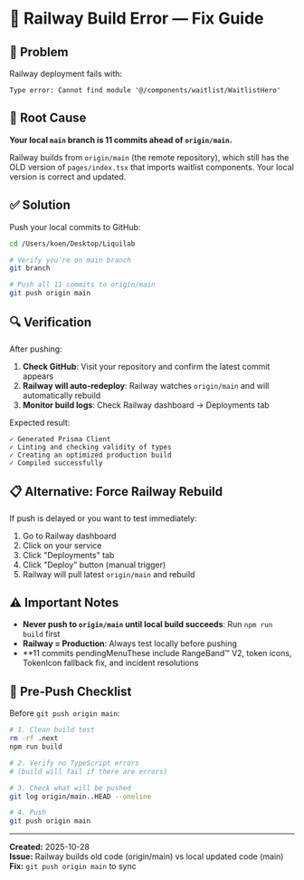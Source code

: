 # 🚂 Railway Build Error — Fix Guide

## 🔴 Problem

Railway deployment fails with:
```
Type error: Cannot find module '@/components/waitlist/WaitlistHero'
```

## 🎯 Root Cause

**Your local `main` branch is 11 commits ahead of `origin/main`.**

Railway builds from `origin/main` (the remote repository), which still has the OLD version of `pages/index.tsx` that imports waitlist components. Your local version is correct and updated.

## ✅ Solution

Push your local commits to GitHub:

```bash
cd /Users/koen/Desktop/Liquilab

# Verify you're on main branch
git branch

# Push all 11 commits to origin/main
git push origin main
```

## 🔍 Verification

After pushing:

1. **Check GitHub**: Visit your repository and confirm the latest commit appears
2. **Railway will auto-redeploy**: Railway watches `origin/main` and will automatically rebuild
3. **Monitor build logs**: Check Railway dashboard → Deployments tab

Expected result:
```
✓ Generated Prisma Client
✓ Linting and checking validity of types
✓ Creating an optimized production build
✓ Compiled successfully
```

## 📋 Alternative: Force Railway Rebuild

If push is delayed or you want to test immediately:

1. Go to Railway dashboard
2. Click on your service
3. Click "Deployments" tab
4. Click "Deploy" button (manual trigger)
5. Railway will pull latest `origin/main` and rebuild

## ⚠️ Important Notes

- **Never push to `origin/main` until local build succeeds**: Run `npm run build` first
- **Railway = Production**: Always test locally before pushing
- **11 commits pendingMenuThese include RangeBand™ V2, token icons, TokenIcon fallback fix, and incident resolutions

## 🧪 Pre-Push Checklist

Before `git push origin main`:

```bash
# 1. Clean build test
rm -rf .next
npm run build

# 2. Verify no TypeScript errors
# (build will fail if there are errors)

# 3. Check what will be pushed
git log origin/main..HEAD --oneline

# 4. Push
git push origin main
```

---

**Created:** 2025-10-28  
**Issue:** Railway builds old code (origin/main) vs local updated code (main)  
**Fix:** `git push origin main` to sync













